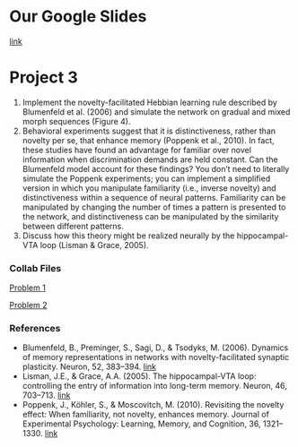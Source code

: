 # Our Google Slides

[link](https://docs.google.com/presentation/d/1dhv4jZy-4TGV3JKAyD8CfQVLOftrVkMaATxguDFxw8Q/edit?usp=sharing)


# Project 3
1. Implement the novelty-facilitated Hebbian learning rule described by Blumenfeld et al. (2006) and simulate the network on gradual and mixed morph sequences (Figure 4).
2. Behavioral experiments suggest that it is distinctiveness, rather than novelty per se, that enhance memory (Poppenk et al., 2010). In fact, these studies have found an advantage for familiar over novel information when discrimination demands are held constant. Can the Blumenfeld model account for these findings? You don’t need to literally simulate the Poppenk experiments; you can implement a simplified version in which you manipulate familiarity (i.e., inverse novelty) and distinctiveness within a sequence of neural patterns. Familiarity can be manipulated by changing the number of times a pattern is presented to the network, and distinctiveness can be manipulated by the similarity between different patterns.
3. Discuss how this theory might be realized neurally by the hippocampal-VTA loop (Lisman & Grace, 2005).


### Collab Files

[Problem 1](https://colab.research.google.com/drive/1LA_jWZn3YEaY7aPiMw67Fw_F9MlknUIy)

[Problem 2]()

### References

- Blumenfeld, B., Preminger, S., Sagi, D., & Tsodyks, M. (2006). Dynamics of memory representations in networks with novelty-facilitated synaptic plasticity. Neuron, 52, 383–394. [link](https://www.cell.com/action/showPdf?pii=S0896-6273%2806%2900638-6)
- Lisman, J.E., & Grace, A.A. (2005). The hippocampal-VTA loop: controlling the entry of information into long-term memory. Neuron, 46, 703–713. [link](https://www.cell.com/action/showPdf?pii=S0896-6273%2805%2900397-1)
- Poppenk, J., Köhler, S., & Moscovitch, M. (2010). Revisiting the novelty effect: When familiarity, not novelty, enhances memory. Journal of Experimental Psychology: Learning, Memory, and Cognition, 36, 1321–1330. [link](https://psycnet.apa.org/doiLanding?doi=10.1037%2Fa0019900) 



